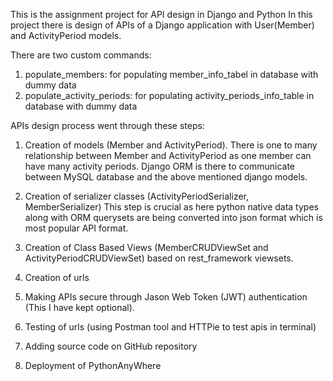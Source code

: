 This is the assignment project for API design in Django and Python
In this project there is design of APIs of a Django application with User(Member) and ActivityPeriod models.

There are two custom commands:
1. populate_members: for populating member_info_tabel in database with dummy data
2. populate_activity_periods: for populating activity_periods_info_table in database with dummy data

APIs design process went through these steps:
1. Creation of models (Member and ActivityPeriod). There is one to many relationship between Member and ActivityPeriod as one member can have many activity periods.
Django ORM is there to communicate between MySQL database and the above mentioned django models.

2. Creation of serializer classes (ActivityPeriodSerializer, MemberSerializer)
This step is crucial as here python native data types along with ORM querysets are being converted into json format which is most popular API format.

3. Creation of Class Based Views (MemberCRUDViewSet and ActivityPeriodCRUDViewSet) based on rest_framework viewsets.

4. Creation of urls

5. Making APIs secure through Jason Web Token (JWT) authentication (This I have kept optional).

6. Testing of urls (using Postman tool and HTTPie to test apis in terminal)

7. Adding source code on GitHub repository

8. Deployment of PythonAnyWhere